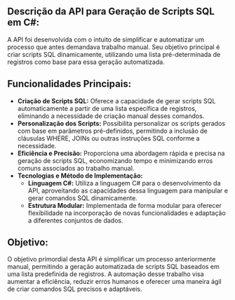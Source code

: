 <h2>
  Descrição da API para Geração de Scripts SQL em C#:
</h2>

A API foi desenvolvida com o intuito de simplificar e automatizar um processo que antes demandava trabalho manual. Seu objetivo principal é criar scripts SQL dinamicamente, utilizando uma lista pré-determinada de registros como base para essa geração automatizada.

<h2>
Funcionalidades Principais:
</h2>
  
<ul>
    <li>
        <strong>Criação de Scripts SQL:</strong> Oferece a capacidade de gerar scripts SQL automaticamente a partir de uma lista específica de registros, eliminando a necessidade de criação manual desses comandos.
    </li>
    <li>
        <strong>Personalização dos Scripts:</strong> Possibilita personalizar os scripts gerados com base em parâmetros pré-definidos, permitindo a inclusão de cláusulas WHERE, JOINs ou outras instruções SQL conforme a necessidade.
    </li>
    <li>
        <strong>Eficiência e Precisão:</strong> Proporciona uma abordagem rápida e precisa na geração de scripts SQL, economizando tempo e minimizando erros comuns associados ao trabalho manual.
    </li>
    <li>
        <strong>Tecnologias e Método de Implementação:</strong>
        <ul>
            <li>
                <strong>Linguagem C#:</strong> Utiliza a linguagem C# para o desenvolvimento da API, aproveitando as capacidades dessa linguagem para manipular e gerar comandos SQL dinamicamente.
            </li>
            <li>
                <strong>Estrutura Modular:</strong> Implementada de forma modular para oferecer flexibilidade na incorporação de novas funcionalidades e adaptação a diferentes conjuntos de dados.
            </li>
        </ul>
    </li>
</ul>


<h2>
Objetivo:
</h2>
  
O objetivo primordial desta API é simplificar um processo anteriormente manual, permitindo a geração automatizada de scripts SQL baseados em uma lista predefinida de registros. A automação desse trabalho visa aumentar a eficiência, reduzir erros humanos e oferecer uma maneira ágil de criar comandos SQL precisos e adaptáveis.

